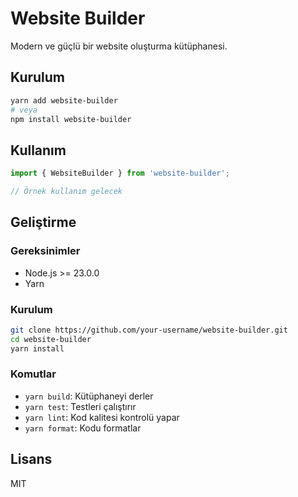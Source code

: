 # Website Builder

Modern ve güçlü bir website oluşturma kütüphanesi.

## Kurulum

```bash
yarn add website-builder
# veya
npm install website-builder
```

## Kullanım

```typescript
import { WebsiteBuilder } from 'website-builder';

// Örnek kullanım gelecek
```

## Geliştirme

### Gereksinimler

- Node.js >= 23.0.0
- Yarn

### Kurulum

```bash
git clone https://github.com/your-username/website-builder.git
cd website-builder
yarn install
```

### Komutlar

- `yarn build`: Kütüphaneyi derler
- `yarn test`: Testleri çalıştırır
- `yarn lint`: Kod kalitesi kontrolü yapar
- `yarn format`: Kodu formatlar

## Lisans

MIT
